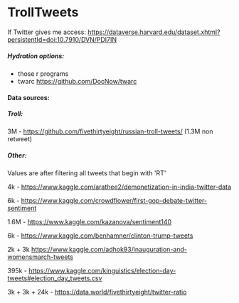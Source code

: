 # TrollTweets

If Twitter gives me access: https://dataverse.harvard.edu/dataset.xhtml?persistentId=doi:10.7910/DVN/PDI7IN

##### Hydration options:
- those r programs
- twarc https://github.com/DocNow/twarc

#### Data sources:
##### Troll:
3M - https://github.com/fivethirtyeight/russian-troll-tweets/ (1.3M non retweet)

##### Other:
Values are after filtering all tweets that begin with 'RT'

4k - https://www.kaggle.com/arathee2/demonetization-in-india-twitter-data

6k - https://www.kaggle.com/crowdflower/first-gop-debate-twitter-sentiment

1.6M - https://www.kaggle.com/kazanova/sentiment140

6k - https://www.kaggle.com/benhamner/clinton-trump-tweets

2k + 3k https://www.kaggle.com/adhok93/inauguration-and-womensmarch-tweets

395k - https://www.kaggle.com/kinguistics/election-day-tweets#election_day_tweets.csv

3k + 3k + 24k - https://data.world/fivethirtyeight/twitter-ratio